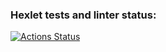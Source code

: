 ### Hexlet tests and linter status:
[![Actions Status](https://github.com/loneliness11/layout-designer-project-56/actions/workflows/hexlet-check.yml/badge.svg)](https://github.com/loneliness11/layout-designer-project-56/actions)